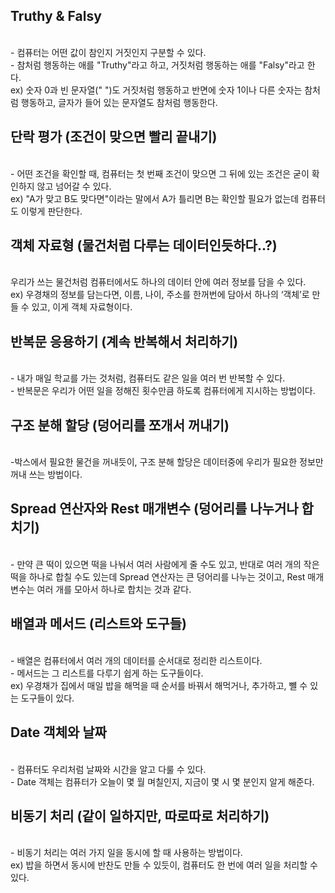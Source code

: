 Truthy & Falsy
---------------------------------------
<br/>- 컴퓨터는 어떤 값이 참인지 거짓인지 구분할 수 있다.
<br/>- 참처럼 행동하는 애를 "Truthy"라고 하고, 거짓처럼 행동하는 애를 "Falsy"라고 한다.
<br/>ex) 숫자 0과 빈 문자열(" ")도 거짓처럼 행동하고 반면에 숫자 1이나 다른 숫자는 참처럼 행동하고, 글자가 들어 있는 문자열도 참처럼 행동한다.

단락 평가 (조건이 맞으면 빨리 끝내기)
-------------------------------------
<br/>- 어떤 조건을 확인할 때, 컴퓨터는 첫 번째 조건이 맞으면 그 뒤에 있는 조건은 굳이 확인하지 않고 넘어갈 수 있다.
<br/>ex) "A가 맞고 B도 맞다면"이라는 말에서 A가 틀리면 B는 확인할 필요가 없는데 컴퓨터도 이렇게 판단한다.

객체 자료형 (물건처럼 다루는 데이터인듯하다..?)
-----------------------------------
<br/>우리가 쓰는 물건처럼 컴퓨터에서도 하나의 데이터 안에 여러 정보를 담을 수 있다.
<br/>ex) 우경채의 정보를 담는다면, 이름, 나이, 주소를 한꺼번에 담아서 하나의 ‘객체’로 만들 수 있고, 이게 객체 자료형이다.

반복문 응용하기 (계속 반복해서 처리하기)
----------------------------------------
<br/>- 내가 매일 학교를 가는 것처럼, 컴퓨터도 같은 일을 여러 번 반복할 수 있다.
<br/>- 반복문은 우리가 어떤 일을 정해진 횟수만큼 하도록 컴퓨터에게 지시하는 방법이다.
   
구조 분해 할당 (덩어리를 쪼개서 꺼내기)
--------------------------------------
<br/>-박스에서 필요한 물건을 꺼내듯이, 구조 분해 할당은 데이터중에 우리가 필요한 정보만 꺼내 쓰는 방법이다.


Spread 연산자와 Rest 매개변수 (덩어리를 나누거나 합치기)
----------------------------------------
<br/>- 만약 큰 떡이 있으면 떡을 나눠서 여러 사람에게 줄 수도 있고, 반대로 여러 개의 작은 떡을 하나로 합칠 수도 있는데 
Spread 연산자는 큰 덩어리를 나누는 것이고, Rest 매개변수는 여러 개를 모아서 하나로 합치는 것과 같다.
  
배열과 메서드 (리스트와 도구들)
-------------------------------
<br/>- 배열은 컴퓨터에서 여러 개의 데이터를 순서대로 정리한 리스트이다.
<br/>- 메서드는 그 리스트를 다루기 쉽게 하는 도구들이다.
<br/>ex) 우경채가 집에서 매일 밥을 해먹을 때 순서를 바꿔서 해먹거나, 추가하고, 뺼 수 있는 도구들이 있다.
  
Date 객체와 날짜
-------------------------------------
<br/>- 컴퓨터도 우리처럼 날짜와 시간을 알고 다룰 수 있다.
<br/>- Date 객체는 컴퓨터가 오늘이 몇 월 며칠인지, 지금이 몇 시 몇 분인지 알게 해준다.
  

비동기 처리 (같이 일하지만, 따로따로 처리하기)
---------------------------------------------
<br/>- 비동기 처리는 여러 가지 일을 동시에 할 때 사용하는 방법이다.
<br/>ex) 밥을 하면서 동시에 반찬도 만들 수 있듯이, 컴퓨터도 한 번에 여러 일을 처리할 수 있다.
